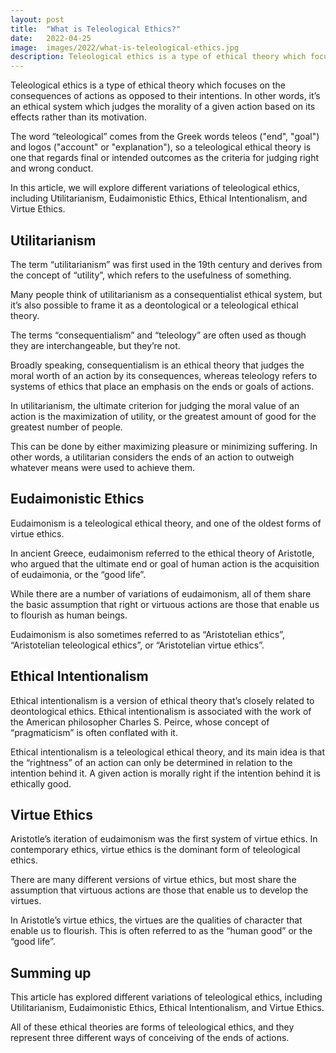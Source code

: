 ```yaml
---
layout: post
title:  "What is Teleological Ethics?"
date:   2022-04-25
image:  images/2022/what-is-teleological-ethics.jpg
description: Teleological ethics is a type of ethical theory which focuses on the consequences of actions as opposed to their intentions. In other words, it’s an ethical system which judges the morality of a given action based on its effects rather than its motivation.
---
```



Teleological ethics is a type of ethical theory which focuses on the consequences of actions as opposed to their intentions. In other words, it’s an ethical system which judges the morality of a given action based on its effects rather than its motivation.

The word “teleological” comes from the Greek words teleos ("end", "goal") and logos ("account" or "explanation"), so a teleological ethical theory is one that regards final or intended outcomes as the criteria for judging right and wrong conduct.

In this article, we will explore different variations of teleological ethics, including Utilitarianism, Eudaimonistic Ethics, Ethical Intentionalism, and Virtue Ethics.


## Utilitarianism

The term “utilitarianism” was first used in the 19th century and derives from the concept of “utility”, which refers to the usefulness of something.

Many people think of utilitarianism as a consequentialist ethical system, but it’s also possible to frame it as a deontological or a teleological ethical theory.

The terms “consequentialism” and “teleology” are often used as though they are interchangeable, but they’re not.

Broadly speaking, consequentialism is an ethical theory that judges the moral worth of an action by its consequences, whereas teleology refers to systems of ethics that place an emphasis on the ends or goals of actions.

In utilitarianism, the ultimate criterion for judging the moral value of an action is the maximization of utility, or the greatest amount of good for the greatest number of people.

This can be done by either maximizing pleasure or minimizing suffering. In other words, a utilitarian considers the ends of an action to outweigh whatever means were used to achieve them.


## Eudaimonistic Ethics

Eudaimonism is a teleological ethical theory, and one of the oldest forms of virtue ethics.

In ancient Greece, eudaimonism referred to the ethical theory of Aristotle, who argued that the ultimate end or goal of human action is the acquisition of eudaimonia, or the “good life”.

While there are a number of variations of eudaimonism, all of them share the basic assumption that right or virtuous actions are those that enable us to flourish as human beings.

Eudaimonism is also sometimes referred to as “Aristotelian ethics”, “Aristotelian teleological ethics”, or “Aristotelian virtue ethics”.


## Ethical Intentionalism

Ethical intentionalism is a version of ethical theory that’s closely related to deontological ethics. Ethical intentionalism is associated with the work of the American philosopher Charles S. Peirce, whose concept of “pragmaticism” is often conflated with it.

Ethical intentionalism is a teleological ethical theory, and its main idea is that the “rightness” of an action can only be determined in relation to the intention behind it. A given action is morally right if the intention behind it is ethically good.


## Virtue Ethics

Aristotle’s iteration of eudaimonism was the first system of virtue ethics. In contemporary ethics, virtue ethics is the dominant form of teleological ethics.

There are many different versions of virtue ethics, but most share the assumption that virtuous actions are those that enable us to develop the virtues.

In Aristotle’s virtue ethics, the virtues are the qualities of character that enable us to flourish. This is often referred to as the “human good” or the “good life”.


## Summing up

This article has explored different variations of teleological ethics, including Utilitarianism, Eudaimonistic Ethics, Ethical Intentionalism, and Virtue Ethics.

All of these ethical theories are forms of teleological ethics, and they represent three different ways of conceiving of the ends of actions.
